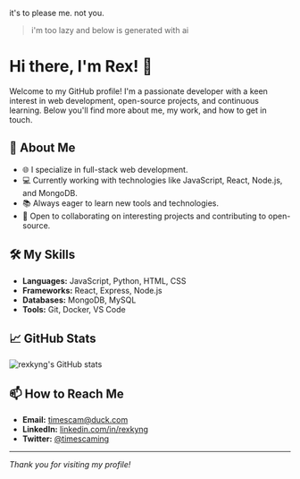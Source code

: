 it's to please me. not you.

> i'm too lazy and below is generated with ai

# Hi there, I'm Rex! 👋

Welcome to my GitHub profile! I'm a passionate developer with a keen interest in web development, open-source projects, and continuous learning. Below you'll find more about me, my work, and how to get in touch.

## 🚀 About Me

- 🌐 I specialize in full-stack web development.
- 💻 Currently working with technologies like JavaScript, React, Node.js, and MongoDB.
- 📚 Always eager to learn new tools and technologies.
- 🤝 Open to collaborating on interesting projects and contributing to open-source.

## 🛠️ My Skills

- **Languages:** JavaScript, Python, HTML, CSS
- **Frameworks:** React, Express, Node.js
- **Databases:** MongoDB, MySQL
- **Tools:** Git, Docker, VS Code

## 📈 GitHub Stats

![rexkyng's GitHub stats](https://github-readme-stats.vercel.app/api?username=rexkyng&show_icons=true&theme=radical)

## 📫 How to Reach Me

- **Email:** timescam@duck.com
- **LinkedIn:** [linkedin.com/in/rexkyng](https://www.linkedin.com/in/rexkyng)
- **Twitter:** [@timescaming](https://twitter.com/timescaming)

---

*Thank you for visiting my profile!*